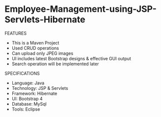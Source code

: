 # Employee-Management-using-JSP-Servlets-Hibernate
FEATURES

* This is a Maven Project
* Used CRUD operations
* Can upload only JPEG images
* UI includes latest Bootstrap designs & effective GUI output
* Search operation will be implemented later

SPECIFICATIONS

* Language: Java
* Technology: JSP & Servlets
* Framework: Hibernate
* UI: Bootstrap 4
* Database: MySql
* Tools: Eclipse
